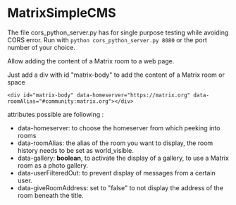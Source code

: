 # MatrixSimpleCMS

The file cors_python_server.py has for single purpose testing while avoiding CORS error.
Run with `python cors_python_server.py 8080` or the port number of your choice.

Allow adding the content of a Matrix room to a web page.

Just add a div with id "matrix-body" to add the content of a Matrix room or space

`<div id="matrix-body" data-homeserver="https://matrix.org" data-roomAlias="#community:matrix.org"></div>`

attributes possible are following :

- data-homeserver: to choose the homeserver from which peeking into rooms
- data-roomAlias: the alias of the room you want to display, the room history needs to be set as world_visible.
- data-gallery: **boolean**, to activate the display of a gallery, to use a Matrix room as a photo gallery.
- data-userFilteredOut: to prevent display of messages from a certain user.
- data-giveRoomAddress: set to "false" to not display the address of the room beneath the title.
